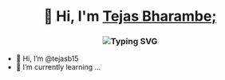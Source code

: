 <h1 align="center">👋 Hi, I'm <a href="www.linkedin.com/in/tejas-n-bharambe" target="_blank"> Tejas Bharambe; </a></h1>
<h3 align="center"><img src="https://readme-typing-svg.herokuapp.com?font=Fira+Code&pause=1000&color=F76407&random=false&width=435&lines=Full+Stack+Web+Developer+%3A;Front+End+Web+Developer+%3A;Back+End+Developer+%3A" alt="Typing SVG" /></h3>


- 👋 Hi, I’m @tejasb15
- 🌱 I’m currently learning ...

